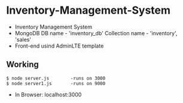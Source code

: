 # Inventory-Management-System

* Inventory Management System
* MongoDB DB name - 'inventory_db' Collection name - 'inventory', 'sales'
* Front-end usind AdminLTE template

## Working
```
$ node server.js        -runs on 3000
$ node server1.js       -runs on 9000
```
* In Browser: localhost:3000

